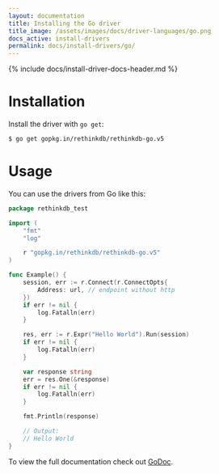 ```yaml
---
layout: documentation
title: Installing the Go driver
title_image: /assets/images/docs/driver-languages/go.png
docs_active: install-drivers
permalink: docs/install-drivers/go/
---
```

{% include docs/install-driver-docs-header.md %}

# Installation #

Install the driver with `go get`:

```bash
$ go get gopkg.in/rethinkdb/rethinkdb-go.v5
```

# Usage #

You can use the drivers from Go like this:

```go
package rethinkdb_test

import (
	"fmt"
	"log"

	r "gopkg.in/rethinkdb/rethinkdb-go.v5"
)

func Example() {
	session, err := r.Connect(r.ConnectOpts{
		Address: url, // endpoint without http
	})
	if err != nil {
		log.Fatalln(err)
	}

	res, err := r.Expr("Hello World").Run(session)
	if err != nil {
		log.Fatalln(err)
	}

	var response string
	err = res.One(&response)
	if err != nil {
		log.Fatalln(err)
	}

	fmt.Println(response)

	// Output:
	// Hello World
}
```

To view the full documentation check out [GoDoc](https://godoc.org/github.com/rethinkdb/rethinkdb-go).
